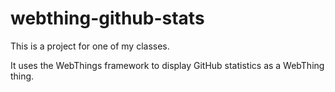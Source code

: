 # webthing-github-stats

This is a project for one of my classes.

It uses the WebThings framework to display GitHub statistics as a WebThing thing.
